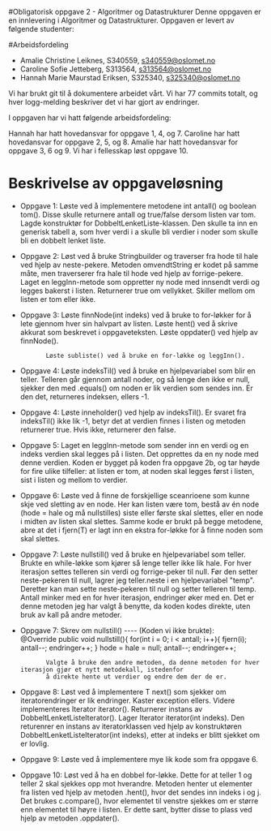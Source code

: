 #Obligatorisk oppgave 2 - Algoritmer og Datastrukturer
Denne oppgaven er en innlevering i Algoritmer og Datastrukturer. Oppgaven er levert av følgende studenter:

#Arbeidsfordeling
* Amalie Christine Leiknes, S340559, s340559@oslomet.no
* Caroline Sofie Jetteberg, S313564, s313564@oslomet.no
* Hannah Marie Maurstad Eriksen, S325340, s325340@oslomet.no

Vi har brukt git til å dokumentere arbeidet vårt.
Vi har 77 commits totalt, og hver logg-melding beskriver det vi har gjort av endringer.

I oppgaven har vi hatt følgende arbeidsfordeling:

Hannah har hatt hovedansvar for oppgave 1, 4, og 7.
Caroline har hatt hovedansvar for oppgave 2, 5, og 8.
Amalie har hatt hovedansvar for oppgave 3, 6 og 9.
Vi har i fellesskap løst oppgave 10.

# Beskrivelse av oppgaveløsning

* Oppgave 1: Løste ved å implementere metodene int antall() og boolean tom(). Disse skulle returnere antall
             og true/false dersom listen var tom. Lagde konstruktør for DobbeltLenketListe-klassen. 
             Den skulle ta inn en generisk tabell a, som hver verdi i a skulle bli verdier i noder som skulle bli en dobbelt lenket liste. 
             
* Oppgave 2: Løst ved å bruke Stringbuilder og traverser fra hode til hale ved hjelp av neste-pekere. Metoden 
             omvendtString er kodet på samme måte, men traverserer fra hale til hode ved hjelp av forrige-pekere.
             Laget en leggInn-metode som oppretter ny node med innsendt verdi og legges bakerst i listen. Returnerer
             true om vellykket. Skiller mellom om listen er tom eller ikke.
             
* Oppgave 3: Løste finnNode(int indeks) ved å bruke to for-løkker for å lete gjennom hver sin halvpart av listen.
             Løste hent() ved å skrive akkurat som beskrevet i oppgaveteksten.
             Løste oppdater() ved hjelp av finnNode().
             
             Løste subliste() ved å bruke en for-løkke og leggInn().
* Oppgave 4: Løste indeksTil() ved å bruke en hjelpevariabel som blir en teller. Telleren går gjennom
             antall noder, og så lenge den ikke er null, sjekker den med .equals() om noden er lik verdien som sendes inn.
             Er den det, returneres indeksen, ellers -1. 
             
* Oppgave 4: Løste inneholder() ved hjelp av indeksTil(). Er svaret fra indeksTil() ikke lik -1, betyr det at verdien finnes i listen
             og metoden returnerer true. Hvis ikke, returnerer den false. 
             
* Oppgave 5: Laget en leggInn-metode som sender inn en verdi og en indeks verdien skal legges på i listen. Det opprettes 
             da en ny node med denne verdien. Koden er bygget på koden fra oppgave 2b, og tar høyde for fire ulike 
             tilfeller: at listen er tom, at noden skal legges først i listen, sist i listen og mellom to verdier.
             
* Oppgave 6: Løste ved å finne de forskjellige sceanrioene som kunne skje ved sletting av en node.
             Her kan listen være tom, bestå av én node (hode = hale og må nullstilles) siste eller første skal slettes,
             eller en node i midten av listen skal slettes. Samme kode er brukt på begge metodene, abre at det i fjern(T)
             er lagt inn en ekstra for-løkke for å finne noden som skal slettes.
             
* Oppgave 7: Løste nullstill() ved å bruke en hjelpevariabel som teller. Brukte en while-løkke som kjører så lenge teller ikke lik hale. 
             For hver iterasjon settes telleren sin verdi og forrige-peker til null. Før den setter neste-pekeren til null, 
             lagrer jeg teller.neste i en hjelpevariabel "temp". Deretter kan man sette neste-pekeren til null og setter telleren til temp. 
             Antall minker med en for hver iterasjon, endringer øker med en. Det er denne metoden jeg har valgt å benytte, da koden
             kodes direkte, uten bruk av kall på andre metoder. 
             
* Oppgave 7: Skrev om nullstill() ---- (Koden vi ikke brukte):   
                @Override
                    public void nullstill(){
                        for(int i = 0; i < antall; i++){
                            fjern(i);
                            antall--;
                            endringer++;
                        }
                        hode = hale = null;
                        antall--;
                        endringer++;
                
             Valgte å bruke den andre metoden, da denne metoden for hver iterasjon gjør et nytt metodekall, istedenfor 
             å direkte hente ut verdier og endre dem der de er. 
                
* Oppgave 8: Løst ved å implementere T next() som sjekker om iteratorendringer er lik endringer. Kaster exception ellers.
             Videre implementeres Iterator<T> iterator(). Returnerer instans av DobbeltLenketListeIterator(). 
             Lager Iterator<T> iterator(int indeks). Den returenrer en instans av iteratorklassen ved hjelp av 
             konstruktøren DobbeltLenketListeIterator(int indeks),
             etter at indeks er blitt sjekket om er lovlig. 

* Oppgave 9: Løste ved å implementere mye lik kode som fra oppgave 6.

* Oppgave 10: Løst ved å ha en dobbel for-løkke. Dette for at teller 1 og teller 2 skal sjekkes opp mot hverandre. 
              Metoden henter ut elementer fra listen ved hjelp av metoden .hent(), hvor det sendes inn indeks i og j. 
              Det brukes c.compare(), hvor elementet til venstre sjekkes om er større enn elementet til høyre i listen. 
              Er dette sant, bytter disse to plass ved hjelp av metoden .oppdater(). 
              
